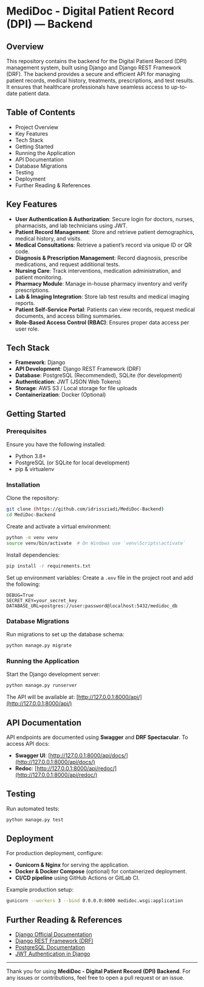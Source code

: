 # MediDoc - Digital Patient Record (DPI) — Backend

## Overview
This repository contains the backend for the Digital Patient Record (DPI) management system, built using Django and Django REST Framework (DRF). The backend provides a secure and efficient API for managing patient records, medical history, treatments, prescriptions, and test results. It ensures that healthcare professionals have seamless access to up-to-date patient data.

## Table of Contents
- Project Overview
- Key Features
- Tech Stack
- Getting Started
- Running the Application
- API Documentation
- Database Migrations
- Testing
- Deployment
- Further Reading & References

## Key Features
- **User Authentication & Authorization**: Secure login for doctors, nurses, pharmacists, and lab technicians using JWT.
- **Patient Record Management**: Store and retrieve patient demographics, medical history, and visits.
- **Medical Consultations**: Retrieve a patient’s record via unique ID or QR code.
- **Diagnosis & Prescription Management**: Record diagnosis, prescribe medications, and request additional tests.
- **Nursing Care**: Track interventions, medication administration, and patient monitoring.
- **Pharmacy Module**: Manage in-house pharmacy inventory and verify prescriptions.
- **Lab & Imaging Integration**: Store lab test results and medical imaging reports.
- **Patient Self-Service Portal**: Patients can view records, request medical documents, and access billing summaries.
- **Role-Based Access Control (RBAC)**: Ensures proper data access per user role.

## Tech Stack
- **Framework**: Django
- **API Development**: Django REST Framework (DRF)
- **Database**: PostgreSQL (Recommended), SQLite (for development)
- **Authentication**: JWT (JSON Web Tokens)
- **Storage**: AWS S3 / Local storage for file uploads
- **Containerization**: Docker (Optional)

## Getting Started
### Prerequisites
Ensure you have the following installed:
- Python 3.8+
- PostgreSQL (or SQLite for local development)
- pip & virtualenv

### Installation
Clone the repository:
```bash
git clone (https://github.com/idrissziadi/MediDoc-Backend)
cd MediDoc-Backend
```
Create and activate a virtual environment:
```bash
python -m venv venv
source venv/bin/activate  # On Windows use `venv\Scripts\activate`
```
Install dependencies:
```bash
pip install -r requirements.txt
```
Set up environment variables:
Create a `.env` file in the project root and add the following:
```env
DEBUG=True
SECRET_KEY=your_secret_key
DATABASE_URL=postgres://user:password@localhost:5432/medidoc_db
```

### Database Migrations
Run migrations to set up the database schema:
```bash
python manage.py migrate
```

### Running the Application
Start the Django development server:
```bash
python manage.py runserver
```
The API will be available at:
[http://127.0.0.1:8000/api/](http://127.0.0.1:8000/api/)

## API Documentation
API endpoints are documented using **Swagger** and **DRF Spectacular**.
To access API docs:
- **Swagger UI**: [http://127.0.0.1:8000/api/docs/](http://127.0.0.1:8000/api/docs/)
- **Redoc**: [http://127.0.0.1:8000/api/redoc/](http://127.0.0.1:8000/api/redoc/)

## Testing
Run automated tests:
```bash
python manage.py test
```

## Deployment
For production deployment, configure:
- **Gunicorn & Nginx** for serving the application.
- **Docker & Docker Compose** (optional) for containerized deployment.
- **CI/CD pipeline** using GitHub Actions or GitLab CI.

Example production setup:
```bash
gunicorn --workers 3 --bind 0.0.0.0:8000 medidoc.wsgi:application
```

## Further Reading & References
- [Django Official Documentation](https://docs.djangoproject.com/en/stable/)
- [Django REST Framework (DRF)](https://www.django-rest-framework.org/)
- [PostgreSQL Documentation](https://www.postgresql.org/docs/)
- [JWT Authentication in Django](https://django-rest-framework-simplejwt.readthedocs.io/en/latest/)

---
Thank you for using **MediDoc - Digital Patient Record (DPI) Backend**. For any issues or contributions, feel free to open a pull request or an issue.

